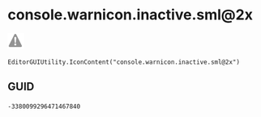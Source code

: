 # console.warnicon.inactive.sml@2x
![](/img/console.warnicon.inactive.sml@2x.png)

``` CSharp
EditorGUIUtility.IconContent("console.warnicon.inactive.sml@2x")
```
## GUID
```
-3380099296471467840
```
